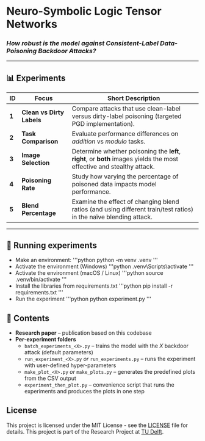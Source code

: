 # Neuro-Symbolic Logic Tensor Networks  
### *How robust is the model against Consistent-Label Data-Poisoning Backdoor Attacks?*

---

## 📊 Experiments

| ID | Focus | Short Description |
|----|-------|-------------------|
| **1** | **Clean vs Dirty Labels** | Compare attacks that use clean-label versus dirty-label poisoning (targeted PGD implementation). |
| **2** | **Task Comparison** | Evaluate performance differences on *addition* vs *modulo* tasks. |
| **3** | **Image Selection** | Determine whether poisoning the **left**, **right**, or **both** images yields the most effective and stealthy attack. |
| **4** | **Poisoning Rate** | Study how varying the percentage of poisoned data impacts model performance. |
| **5** | **Blend Percentage** | Examine the effect of changing blend ratios (and using different train/test ratios) in the naïve blending attack. |

---

## 🚀 Running experiments
- Make an environment: 
'''python
python -m venv .venv
'''
- Activate the environment (Windows)
'''python
.venv\Scripts\activate
'''
- Activate the environment (macOS / Linux)
'''python
source .venv/bin/activate
'''
- Install the libraries from requirements.txt
'''python
pip install -r requirements.txt
'''
- Run the experiment
'''python
python experiment.py
'''

## 📂 Contents

- **Research paper** – publication based on this codebase  
- **Per-experiment folders**  
  - `batch_experiments_<X>.py` – trains the model with the *X* backdoor attack (default parameters)  
  - `run_experiment_<X>.py` *or* `run_experiments.py` – runs the experiment with user-defined hyper-parameters  
  - `make_plot_<X>.py` *or* `make_plots.py` – generates the predefined plots from the CSV output  
  - `experiment_then_plot.py` – convenience script that runs the experiments and produces the plots in one step

## License

This project is licensed under the MIT License - see the [LICENSE](https://github.com/logictensornetworks/logictensornetworks/blob/master/LICENSE) file for details.
This project is part of the Research Project at [TU Delft](https://www.tudelft.nl/).
